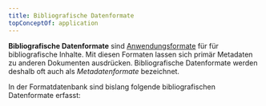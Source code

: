 ```yaml
---
title: Bibliografische Datenformate
topConceptOf: application
---
```


**Bibliografische Datenformate** sind [Anwendungsformate](../application) für
für bibliografische Inhalte. Mit diesen Formaten lassen sich primär Metadaten
zu anderen Dokumenten ausdrücken. Bibliografische Datenformate werden deshalb
oft auch als *Metadatenformate* bezeichnet.

In der Formatdatenbank sind bislang folgende bibliografischen Datenformate
erfasst:

<formats-tree application="bibliographic"/>

